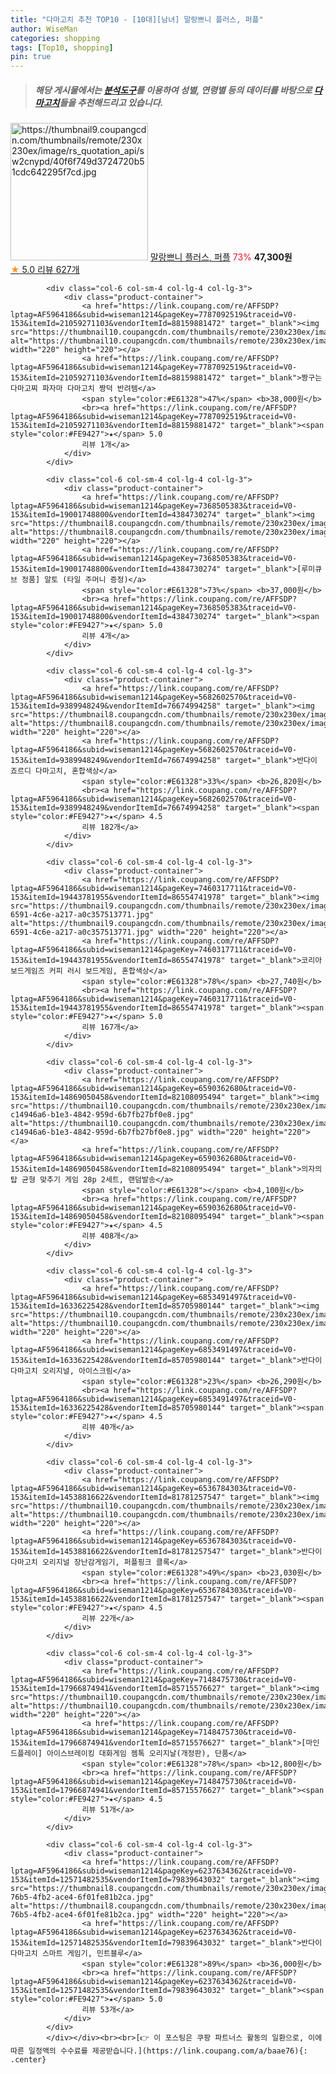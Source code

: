 ```yaml
---
title: "다마고치 추천 TOP10 - [10대][남녀] 말랑쁘니 플러스, 퍼플"
author: WiseMan
categories: shopping
tags: [Top10, shopping]
pin: true
---
```


> ##### 해당 게시물에서는 [**분석도구**](https://itemscout.io/)를 이용하여 **성별**, **연령별** 등의 데이터를 바탕으로 [**다마고치**](https://link.coupang.com/a/baae76)들을 추천해드리고 있습니다.
<div class="container"><div class="row">
            <div class="col-6 col-sm-4 col-lg-4 col-lg-3">
                <div class="product-container">
                    <a href="https://link.coupang.com/re/AFFSDP?lptag=AF5964186&subid=wiseman1214&pageKey=7268039971&traceid=V0-153&itemId=16766746782&vendorItemId=83948041593" target="_blank"><img src="https://thumbnail9.coupangcdn.com/thumbnails/remote/230x230ex/image/rs_quotation_api/sw2cnypd/40f6f749d3724720b51cdc642295f7cd.jpg" alt="https://thumbnail9.coupangcdn.com/thumbnails/remote/230x230ex/image/rs_quotation_api/sw2cnypd/40f6f749d3724720b51cdc642295f7cd.jpg" width="220" height="220"></a>
                    <a href="https://link.coupang.com/re/AFFSDP?lptag=AF5964186&subid=wiseman1214&pageKey=7268039971&traceid=V0-153&itemId=16766746782&vendorItemId=83948041593" target="_blank">말랑쁘니 플러스, 퍼플</a>
                    <span style="color:#E61328">73%</span> <b>47,300원</b>
                    <br><a href="https://link.coupang.com/re/AFFSDP?lptag=AF5964186&subid=wiseman1214&pageKey=7268039971&traceid=V0-153&itemId=16766746782&vendorItemId=83948041593" target="_blank"><span style="color:#FE9427">★</span> 5.0
                    리뷰 627개</a>
                </div>
            </div>
            
            <div class="col-6 col-sm-4 col-lg-4 col-lg-3">
                <div class="product-container">
                    <a href="https://link.coupang.com/re/AFFSDP?lptag=AF5964186&subid=wiseman1214&pageKey=7787092519&traceid=V0-153&itemId=21059271103&vendorItemId=88159881472" target="_blank"><img src="https://thumbnail10.coupangcdn.com/thumbnails/remote/230x230ex/image/vendor_inventory/ddcf/b80b3c010e3333546fab1541047148423bd27abdc6a420482487668e720d.jpg" alt="https://thumbnail10.coupangcdn.com/thumbnails/remote/230x230ex/image/vendor_inventory/ddcf/b80b3c010e3333546fab1541047148423bd27abdc6a420482487668e720d.jpg" width="220" height="220"></a>
                    <a href="https://link.coupang.com/re/AFFSDP?lptag=AF5964186&subid=wiseman1214&pageKey=7787092519&traceid=V0-153&itemId=21059271103&vendorItemId=88159881472" target="_blank">짱구는 다마고찌 파자마 다마고치 짱덕 반려템</a>
                    <span style="color:#E61328">47%</span> <b>38,000원</b>
                    <br><a href="https://link.coupang.com/re/AFFSDP?lptag=AF5964186&subid=wiseman1214&pageKey=7787092519&traceid=V0-153&itemId=21059271103&vendorItemId=88159881472" target="_blank"><span style="color:#FE9427">★</span> 5.0
                    리뷰 1개</a>
                </div>
            </div>
            
            <div class="col-6 col-sm-4 col-lg-4 col-lg-3">
                <div class="product-container">
                    <a href="https://link.coupang.com/re/AFFSDP?lptag=AF5964186&subid=wiseman1214&pageKey=7368505383&traceid=V0-153&itemId=19001748800&vendorItemId=4384730274" target="_blank"><img src="https://thumbnail8.coupangcdn.com/thumbnails/remote/230x230ex/image/vendor_inventory/6953/bf93e2bce321e00553314ec97ac9a34558350aff8d1afd0855578e17f180.jpg" alt="https://thumbnail8.coupangcdn.com/thumbnails/remote/230x230ex/image/vendor_inventory/6953/bf93e2bce321e00553314ec97ac9a34558350aff8d1afd0855578e17f180.jpg" width="220" height="220"></a>
                    <a href="https://link.coupang.com/re/AFFSDP?lptag=AF5964186&subid=wiseman1214&pageKey=7368505383&traceid=V0-153&itemId=19001748800&vendorItemId=4384730274" target="_blank">[루미큐브 정품] 알토 (타일 주머니 증정)</a>
                    <span style="color:#E61328">73%</span> <b>37,000원</b>
                    <br><a href="https://link.coupang.com/re/AFFSDP?lptag=AF5964186&subid=wiseman1214&pageKey=7368505383&traceid=V0-153&itemId=19001748800&vendorItemId=4384730274" target="_blank"><span style="color:#FE9427">★</span> 5.0
                    리뷰 4개</a>
                </div>
            </div>
            
            <div class="col-6 col-sm-4 col-lg-4 col-lg-3">
                <div class="product-container">
                    <a href="https://link.coupang.com/re/AFFSDP?lptag=AF5964186&subid=wiseman1214&pageKey=5682602570&traceid=V0-153&itemId=9389948249&vendorItemId=76674994258" target="_blank"><img src="https://thumbnail8.coupangcdn.com/thumbnails/remote/230x230ex/image/rs_quotation_api/r6epb1xl/d01265d222f145d38e8b065f0d1c7a9b.png" alt="https://thumbnail8.coupangcdn.com/thumbnails/remote/230x230ex/image/rs_quotation_api/r6epb1xl/d01265d222f145d38e8b065f0d1c7a9b.png" width="220" height="220"></a>
                    <a href="https://link.coupang.com/re/AFFSDP?lptag=AF5964186&subid=wiseman1214&pageKey=5682602570&traceid=V0-153&itemId=9389948249&vendorItemId=76674994258" target="_blank">반다이 죠르디 다마고치, 혼합색상</a>
                    <span style="color:#E61328">33%</span> <b>26,820원</b>
                    <br><a href="https://link.coupang.com/re/AFFSDP?lptag=AF5964186&subid=wiseman1214&pageKey=5682602570&traceid=V0-153&itemId=9389948249&vendorItemId=76674994258" target="_blank"><span style="color:#FE9427">★</span> 4.5
                    리뷰 182개</a>
                </div>
            </div>
            
            <div class="col-6 col-sm-4 col-lg-4 col-lg-3">
                <div class="product-container">
                    <a href="https://link.coupang.com/re/AFFSDP?lptag=AF5964186&subid=wiseman1214&pageKey=7460317711&traceid=V0-153&itemId=19443781955&vendorItemId=86554741978" target="_blank"><img src="https://thumbnail9.coupangcdn.com/thumbnails/remote/230x230ex/image/retail/images/2023/07/12/11/9/c89cfa33-6591-4c6e-a217-a0c357513771.jpg" alt="https://thumbnail9.coupangcdn.com/thumbnails/remote/230x230ex/image/retail/images/2023/07/12/11/9/c89cfa33-6591-4c6e-a217-a0c357513771.jpg" width="220" height="220"></a>
                    <a href="https://link.coupang.com/re/AFFSDP?lptag=AF5964186&subid=wiseman1214&pageKey=7460317711&traceid=V0-153&itemId=19443781955&vendorItemId=86554741978" target="_blank">코리아보드게임즈 커피 러시 보드게임, 혼합색상</a>
                    <span style="color:#E61328">78%</span> <b>27,740원</b>
                    <br><a href="https://link.coupang.com/re/AFFSDP?lptag=AF5964186&subid=wiseman1214&pageKey=7460317711&traceid=V0-153&itemId=19443781955&vendorItemId=86554741978" target="_blank"><span style="color:#FE9427">★</span> 5.0
                    리뷰 167개</a>
                </div>
            </div>
            
            <div class="col-6 col-sm-4 col-lg-4 col-lg-3">
                <div class="product-container">
                    <a href="https://link.coupang.com/re/AFFSDP?lptag=AF5964186&subid=wiseman1214&pageKey=6590362680&traceid=V0-153&itemId=14869050458&vendorItemId=82108095494" target="_blank"><img src="https://thumbnail10.coupangcdn.com/thumbnails/remote/230x230ex/image/retail/images/4075088103247473-c14946a6-b1e3-4842-959d-6b7fb27bf0e8.jpg" alt="https://thumbnail10.coupangcdn.com/thumbnails/remote/230x230ex/image/retail/images/4075088103247473-c14946a6-b1e3-4842-959d-6b7fb27bf0e8.jpg" width="220" height="220"></a>
                    <a href="https://link.coupang.com/re/AFFSDP?lptag=AF5964186&subid=wiseman1214&pageKey=6590362680&traceid=V0-153&itemId=14869050458&vendorItemId=82108095494" target="_blank">의자의 탑 균형 맞추기 게임 28p 2세트, 랜덤발송</a>
                    <span style="color:#E61328"></span> <b>4,100원</b>
                    <br><a href="https://link.coupang.com/re/AFFSDP?lptag=AF5964186&subid=wiseman1214&pageKey=6590362680&traceid=V0-153&itemId=14869050458&vendorItemId=82108095494" target="_blank"><span style="color:#FE9427">★</span> 4.5
                    리뷰 408개</a>
                </div>
            </div>
            
            <div class="col-6 col-sm-4 col-lg-4 col-lg-3">
                <div class="product-container">
                    <a href="https://link.coupang.com/re/AFFSDP?lptag=AF5964186&subid=wiseman1214&pageKey=6853491497&traceid=V0-153&itemId=16336225428&vendorItemId=85705980144" target="_blank"><img src="https://thumbnail10.coupangcdn.com/thumbnails/remote/230x230ex/image/vendor_inventory/5f98/c409a575dd38a6152bc95283347f39e017d2e985aa48c3c4fdca4b4f6003.jpg" alt="https://thumbnail10.coupangcdn.com/thumbnails/remote/230x230ex/image/vendor_inventory/5f98/c409a575dd38a6152bc95283347f39e017d2e985aa48c3c4fdca4b4f6003.jpg" width="220" height="220"></a>
                    <a href="https://link.coupang.com/re/AFFSDP?lptag=AF5964186&subid=wiseman1214&pageKey=6853491497&traceid=V0-153&itemId=16336225428&vendorItemId=85705980144" target="_blank">반다이 다마고치 오리지널, 아이스크림</a>
                    <span style="color:#E61328">23%</span> <b>26,290원</b>
                    <br><a href="https://link.coupang.com/re/AFFSDP?lptag=AF5964186&subid=wiseman1214&pageKey=6853491497&traceid=V0-153&itemId=16336225428&vendorItemId=85705980144" target="_blank"><span style="color:#FE9427">★</span> 4.5
                    리뷰 40개</a>
                </div>
            </div>
            
            <div class="col-6 col-sm-4 col-lg-4 col-lg-3">
                <div class="product-container">
                    <a href="https://link.coupang.com/re/AFFSDP?lptag=AF5964186&subid=wiseman1214&pageKey=6536784303&traceid=V0-153&itemId=14538816622&vendorItemId=81781257547" target="_blank"><img src="https://thumbnail10.coupangcdn.com/thumbnails/remote/230x230ex/image/rs_quotation_api/hvsgperz/5c5721ccbcdb427793c88965e59c7bf3.jpg" alt="https://thumbnail10.coupangcdn.com/thumbnails/remote/230x230ex/image/rs_quotation_api/hvsgperz/5c5721ccbcdb427793c88965e59c7bf3.jpg" width="220" height="220"></a>
                    <a href="https://link.coupang.com/re/AFFSDP?lptag=AF5964186&subid=wiseman1214&pageKey=6536784303&traceid=V0-153&itemId=14538816622&vendorItemId=81781257547" target="_blank">반다이 다마고치 오리지널 장난감게임기, 퍼플핑크 클록</a>
                    <span style="color:#E61328">49%</span> <b>23,030원</b>
                    <br><a href="https://link.coupang.com/re/AFFSDP?lptag=AF5964186&subid=wiseman1214&pageKey=6536784303&traceid=V0-153&itemId=14538816622&vendorItemId=81781257547" target="_blank"><span style="color:#FE9427">★</span> 4.5
                    리뷰 22개</a>
                </div>
            </div>
            
            <div class="col-6 col-sm-4 col-lg-4 col-lg-3">
                <div class="product-container">
                    <a href="https://link.coupang.com/re/AFFSDP?lptag=AF5964186&subid=wiseman1214&pageKey=7148475730&traceid=V0-153&itemId=17966874941&vendorItemId=85715576627" target="_blank"><img src="https://thumbnail10.coupangcdn.com/thumbnails/remote/230x230ex/image/vendor_inventory/abc1/434a37d45e6358eea1015d346fc1d0c7eb29684899c542f853e34f00e5eb.jpg" alt="https://thumbnail10.coupangcdn.com/thumbnails/remote/230x230ex/image/vendor_inventory/abc1/434a37d45e6358eea1015d346fc1d0c7eb29684899c542f853e34f00e5eb.jpg" width="220" height="220"></a>
                    <a href="https://link.coupang.com/re/AFFSDP?lptag=AF5964186&subid=wiseman1214&pageKey=7148475730&traceid=V0-153&itemId=17966874941&vendorItemId=85715576627" target="_blank">[마인드플레이] 아이스브레이킹 대화게임 젬톡 오리지날(개정판), 단품</a>
                    <span style="color:#E61328">78%</span> <b>12,800원</b>
                    <br><a href="https://link.coupang.com/re/AFFSDP?lptag=AF5964186&subid=wiseman1214&pageKey=7148475730&traceid=V0-153&itemId=17966874941&vendorItemId=85715576627" target="_blank"><span style="color:#FE9427">★</span> 4.5
                    리뷰 51개</a>
                </div>
            </div>
            
            <div class="col-6 col-sm-4 col-lg-4 col-lg-3">
                <div class="product-container">
                    <a href="https://link.coupang.com/re/AFFSDP?lptag=AF5964186&subid=wiseman1214&pageKey=6237634362&traceid=V0-153&itemId=12571482535&vendorItemId=79839643032" target="_blank"><img src="https://thumbnail8.coupangcdn.com/thumbnails/remote/230x230ex/image/retail/images/2021/12/15/16/9/49aa8c8e-76b5-4fb2-ace4-6f01fe81b2ca.jpg" alt="https://thumbnail8.coupangcdn.com/thumbnails/remote/230x230ex/image/retail/images/2021/12/15/16/9/49aa8c8e-76b5-4fb2-ace4-6f01fe81b2ca.jpg" width="220" height="220"></a>
                    <a href="https://link.coupang.com/re/AFFSDP?lptag=AF5964186&subid=wiseman1214&pageKey=6237634362&traceid=V0-153&itemId=12571482535&vendorItemId=79839643032" target="_blank">반다이 다마고치 스마트 게임기, 민트블루</a>
                    <span style="color:#E61328">89%</span> <b>36,000원</b>
                    <br><a href="https://link.coupang.com/re/AFFSDP?lptag=AF5964186&subid=wiseman1214&pageKey=6237634362&traceid=V0-153&itemId=12571482535&vendorItemId=79839643032" target="_blank"><span style="color:#FE9427">★</span> 5.0
                    리뷰 53개</a>
                </div>
            </div>
            </div></div><br><br>[👉 이 포스팅은 쿠팡 파트너스 활동의 일환으로, 이에 따른 일정액의 수수료를 제공받습니다.](https://link.coupang.com/a/baae76){: .center}